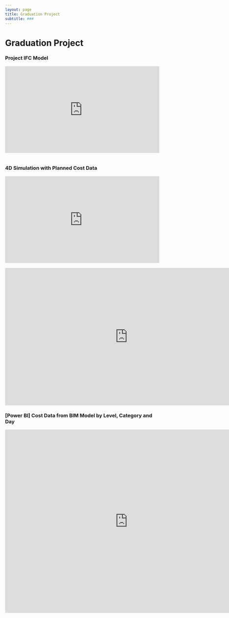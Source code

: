 ```yaml
---
layout: page
title: Graduation Project
subtitle: ###
---
```


# Graduation Project 

### Project IFC Model

<div class='modelo-wrapper'> 
  <div style="width: 100%; padding-bottom: 56.25%; position: relative"> <div style="position: absolute; top: 0; bottom: 0; left: 0; right: 0;"> 
    <iframe src="https://app.modelo.io/embedded/EZb6hNgpms?viewport=true&autoplay=true&c_at0=45.41935522586424&c_at1=-32.23829095333498&c_at2=4.799935412708019&c_theta=5.592287143782139&c_phi=0.22313292519943276&c_dis=81.4572917962334" style="width:100%;height:100%;" frameborder="0" mozallowfullscreen webkitallowfullscreen allowfullscreen ></iframe> 
    </div> 
  </div> 
</div>

<br>

### 4D Simulation with Planned Cost Data
<div class='modelo-wrapper'> 
  <div style="width: 100%; padding-bottom: 56.25%; position: relative"> <div style="position: absolute; top: 0; bottom: 0; left: 0; right: 0;"> 
    <iframe src="https://www.youtube.com/embed/HOYLrRopwrY" style="width:100%;height:100%;" frameborder="0" allow="accelerometer; autoplay; encrypted-media; gyroscope; picture-in-picture" allowfullscreen ></iframe> 
    </div> 
  </div> 
</div>

<br>

<iframe width="800" height="450" src="https://www.youtube.com/embed/HOYLrRopwrY" frameborder="0" allow="accelerometer; autoplay; encrypted-media; gyroscope; picture-in-picture" allowfullscreen></iframe>

<br>

### [Power BI] Cost Data from BIM Model by Level, Category and Day

<iframe width="800" height="600" src="https://app.powerbi.com/view?r=eyJrIjoiMzZiZTczMDgtM2UzMS00YTM5LWE5YzYtOTVkMTMyYjhkZjE1IiwidCI6ImJkZWYyY2E4LTNkY2UtNDc5My04MzNiLTYwMTBlZjUzZWFmOSIsImMiOjl9" frameborder="0" allowFullScreen="true"></iframe>
<br>
